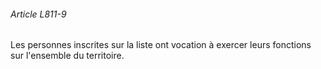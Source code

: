 ###### Article L811-9

Les personnes inscrites sur la liste ont vocation à exercer leurs fonctions sur l'ensemble du territoire.

